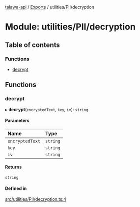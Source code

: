 [talawa-api](../README.md) / [Exports](../modules.md) / utilities/PII/decryption

# Module: utilities/PII/decryption

## Table of contents

### Functions

- [decrypt](utilities_PII_decryption.md#decrypt)

## Functions

### decrypt

▸ **decrypt**(`encryptedText`, `key`, `iv`): `string`

#### Parameters

| Name | Type |
| :------ | :------ |
| `encryptedText` | `string` |
| `key` | `string` |
| `iv` | `string` |

#### Returns

`string`

#### Defined in

[src/utilities/PII/decryption.ts:4](https://github.com/PalisadoesFoundation/talawa-api/blob/53234da/src/utilities/PII/decryption.ts#L4)

